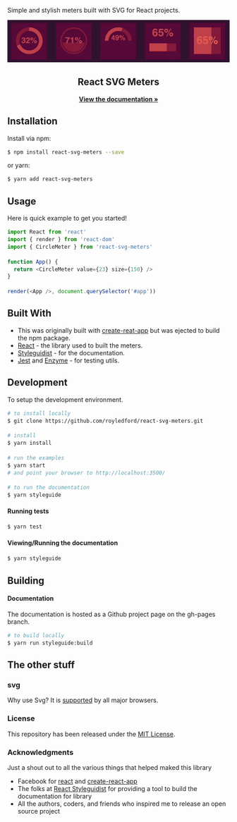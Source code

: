 Simple and stylish meters built with SVG for React projects.

<div align="center">
    <img src="https://raw.githubusercontent.com/royledford/react-svg-meters/master/docs/img/meters-animated.gif?raw=true"/>
</div>

<div align="center">
    <h2>React SVG Meters</h2>
    <p align="center">
        <a href="https://royledford.github.io/react-svg-meters">
            <b>View the documentation »</b>
        </a>
    </p>
</div>

## Installation

Install via npm:

```bash
$ npm install react-svg-meters --save
```

or yarn:

```bash
$ yarn add react-svg-meters
```

## Usage

Here is quick example to get you started!

```js
import React from 'react'
import { render } from 'react-dom'
import { CircleMeter } from 'react-svg-meters'

function App() {
  return <CircleMeter value={23} size={150} />
}

render(<App />, document.querySelector('#app'))
```

## Built With

* This was originally built with [create-reat-app](https://github.com/facebookincubator/create-react-app) but was ejected to build the npm package.
* [React](https://reactjs.org/) - the library used to built the meters.
* [Styleguidist](https://react-styleguidist.js.org/) - for the documentation.
* [Jest](https://facebook.github.io/jest/) and [Enzyme](https://github.com/airbnb/enzyme) - for testing utils.

## Development

To setup the development environment.

```bash
# to install locally
$ git clone https://github.com/royledford/react-svg-meters.git

# install
$ yarn install

# run the examples
$ yarn start
# and point your browser to http://localhost:3500/

# to run the documentation
$ yarn styleguide
```

#### Running tests

```bash
$ yarn test
```

#### Viewing/Running the documentation

```bash
$ yarn styleguide
```

## Building

#### Documentation

The documentation is hosted as a Github project page on the gh-pages branch.

```bash
# to build locally
$ yarn run styleguide:build
```

## The other stuff

### svg

Why use Svg? It is [supported](http://caniuse.com/#search=svg) by all major browsers.

### License

This repository has been released under the [MIT License](LICENSE).

### Acknowledgments

Just a shout out to all the various things that helped maked this library

* Facebook for [react](https://reactjs.org/) and [create-react-app](https://github.com/facebookincubator/create-react-app)
* The folks at [React Styleguidist](https://react-styleguidist.js.org/) for providing a tool to build the documentation for library
* All the authors, coders, and friends who inspired me to release an open source project
